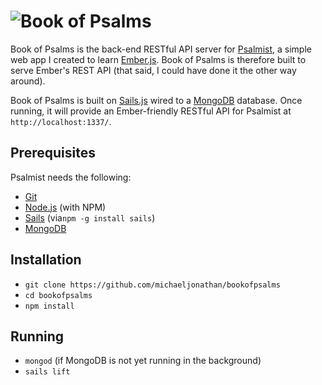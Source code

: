 # ![Book of Psalms](http://michaeljonathan.github.io/bookofpsalms/images/logo-1.png)

Book of Psalms is the back-end RESTful API server for [Psalmist](http://github.com/michaeljonathan/psalmist), a simple web app I created to learn [Ember.js](emberjs.com). Book of Psalms is therefore built to serve Ember's REST API (that said, I could have done it the other way around).

Book of Psalms is built on [Sails.js](http://sailsjs.org) wired to a [MongoDB](http://mongodb.com) database. Once running, it will provide an Ember-friendly RESTful API for Psalmist at `http://localhost:1337/`.


## Prerequisites

Psalmist needs the following:

* [Git](http://git-scm.com/)
* [Node.js](http://nodejs.org/) (with NPM)
* [Sails](http://sailsjs.org/) (via`npm -g install sails`)
* [MongoDB](http://mongodb.com)

## Installation

* `git clone https://github.com/michaeljonathan/bookofpsalms`
* `cd bookofpsalms`
* `npm install`

## Running

* `mongod` (if MongoDB is not yet running in the background)
* `sails lift`